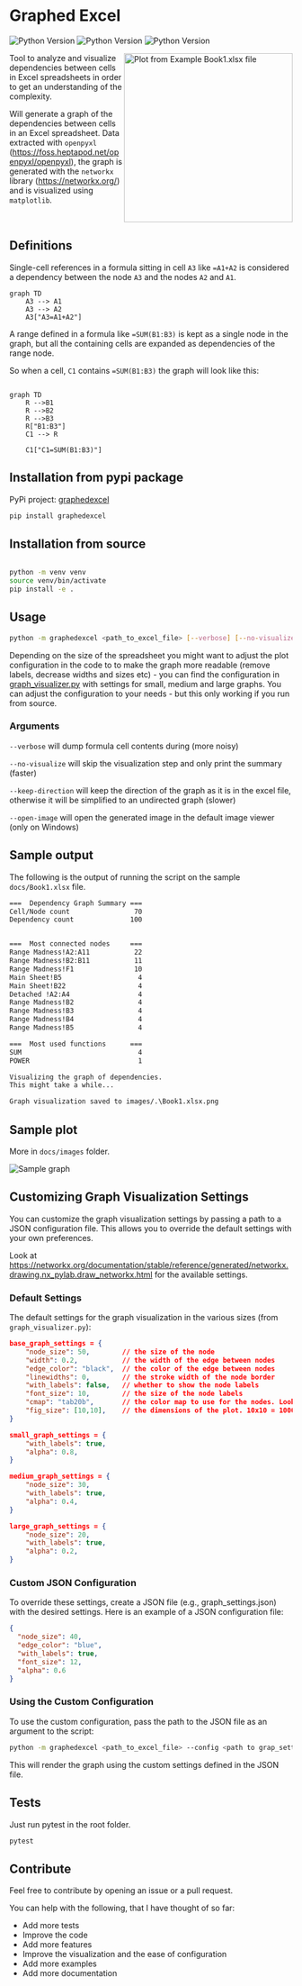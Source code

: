 # Graphed Excel

![Python Version](https://img.shields.io/badge/python-3.10-blue) ![Python Version](https://img.shields.io/badge/python-3.11-blue) ![Python Version](https://img.shields.io/badge/python-3.12-blue)

<img src="docs/images/Book1.xlsx.png" align="right" width="300" alt="Plot from Example Book1.xlsx file">

Tool to analyze and visualize dependencies between cells in Excel spreadsheets in order to get an understanding of the complexity.

Will generate a graph of the dependencies between cells in an Excel spreadsheet. Data extracted with `openpyxl` (<https://foss.heptapod.net/openpyxl/openpyxl>), the graph is generated with the `networkx` library (<https://networkx.org/>) and is visualized using `matplotlib`.

<br clear="right"/>

## Definitions

Single-cell references in a formula sitting in cell `A3` like `=A1+A2` is considered a dependency between the node `A3` and the nodes `A2` and `A1`.

```mermaid
graph TD
    A3 --> A1
    A3 --> A2
    A3["A3=A1+A2"]
```

A range defined in a formula like `=SUM(B1:B3)` is kept as a single node in the graph, but all the containing cells are expanded as dependencies of the range node.

So when a cell, `C1` contains `=SUM(B1:B3)` the graph will look like this:

```mermaid

graph TD
    R -->B1
    R -->B2
    R -->B3
    R["B1:B3"]
    C1 --> R

    C1["C1=SUM(B1:B3)"]

```

## Installation from pypi package

PyPi project: [graphedexcel](https://pypi.org/project/graphedexcel/)

```bash
pip install graphedexcel
```

## Installation from source

```bash

python -m venv venv
source venv/bin/activate
pip install -e .
```

## Usage

```bash
python -m graphedexcel <path_to_excel_file> [--verbose] [--no-visualize] [--keep-direction] [--open-image]
```

Depending on the size of the spreadsheet you might want to adjust the plot configuration in the code to to make the graph more readable (remove labels, decrease widths and sizes etc) - you can find the configuration in [graph_visualizer.py](src/graphedexcel/graph_visualizer.py) with settings for small, medium and large graphs. You can adjust the configuration to your needs - but this only working if you run from source.

### Arguments

`--verbose` will dump formula cell contents during (more noisy)

`--no-visualize` will skip the visualization step and only print the summary (faster)

`--keep-direction` will keep the direction of the graph as it is in the excel file, otherwise it will be simplified to an undirected graph (slower)

`--open-image` will open the generated image in the default image viewer (only on Windows)

## Sample output

The following is the output of running the script on the sample `docs/Book1.xlsx` file.

```bash
===  Dependency Graph Summary ===
Cell/Node count                70
Dependency count              100


===  Most connected nodes     ===
Range Madness!A2:A11           22
Range Madness!B2:B11           11
Range Madness!F1               10
Main Sheet!B5                   4
Main Sheet!B22                  4
Detached !A2:A4                 4
Range Madness!B2                4
Range Madness!B3                4
Range Madness!B4                4
Range Madness!B5                4

===  Most used functions      ===
SUM                             4
POWER                           1

Visualizing the graph of dependencies.
This might take a while...

Graph visualization saved to images/.\Book1.xlsx.png
```

## Sample plot

More in `docs/images` folder.

![Sample graph](docs/images/simplified_1.xlsx5.png)

## Customizing Graph Visualization Settings

You can customize the graph visualization settings by passing a path to a JSON configuration file. This allows you to override the default settings with your own preferences.

Look at <https://networkx.org/documentation/stable/reference/generated/networkx.drawing.nx_pylab.draw_networkx.html> for the available settings.

### Default Settings

The default settings for the graph visualization in the various sizes (from `graph_visualizer.py`):

```json
base_graph_settings = {
    "node_size": 50,        // the size of the node
    "width": 0.2,           // the width of the edge between nodes
    "edge_color": "black",  // the color of the edge between nodes
    "linewidths": 0,        // the stroke width of the node border
    "with_labels": false,   // whether to show the node labels
    "font_size": 10,        // the size of the node labels
    "cmap": "tab20b",       // the color map to use for the nodes. Look it up.
    "fig_size": [10,10],    // the dimensions of the plot. 10x10 = 1000x1000 pixels
}

small_graph_settings = {
    "with_labels": true,
    "alpha": 0.8,
}

medium_graph_settings = {
    "node_size": 30,
    "with_labels": true,
    "alpha": 0.4,
}

large_graph_settings = {
    "node_size": 20,
    "with_labels": true,
    "alpha": 0.2,
}
```

### Custom JSON Configuration

To override these settings, create a JSON file (e.g., graph_settings.json) with the desired settings. Here is an example of a JSON configuration file:

```json
{
  "node_size": 40,
  "edge_color": "blue",
  "with_labels": true,
  "font_size": 12,
  "alpha": 0.6
}
```

### Using the Custom Configuration

To use the custom configuration, pass the path to the JSON file as an argument to the script:

```bash
python -m graphedexcel <path_to_excel_file> --config <path to grap_settings.json>
```

This will render the graph using the custom settings defined in the JSON file.

## Tests

Just run pytest in the root folder.

```bash
pytest
```

## Contribute

Feel free to contribute by opening an issue or a pull request.

You can help with the following, that I have thought of so far:

- Add more tests
- Improve the code
- Add more features
- Improve the visualization and the ease of configuration
- Add more examples
- Add more documentation
